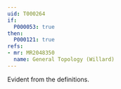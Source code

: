 ```yaml
---
uid: T000264
if:
  P000053: true
then:
  P000121: true
refs:
- mr: MR2048350
  name: General Topology (Willard)
---
```


Evident from the definitions.
